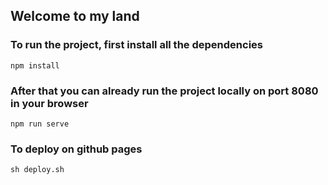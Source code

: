 ## Welcome to my land

### To run the project, first install all the dependencies
```
npm install
```

### After that you can already run the project locally on port 8080 in your browser
```
npm run serve
```

### To deploy on github pages
```
sh deploy.sh
```
